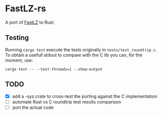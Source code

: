 # FastLZ-rs

A port of [FastLZ](https://github.com/ariya/FastLZ) to Rust.

## Testing

Running `cargo test` execute the tests originally in `tests/test_roundtrip.c`.
To obtain a usefull stdout to compare with the C lib you can, for the moment, use:

```
cargo test -- --test-threads=1 --show-output
```

## TODO

 - [x] add a -sys crate to cross-test the porting against the C implementation
 - [ ] automate Rust vs C roundtrip test results comparison
 - [ ] port the actual code
